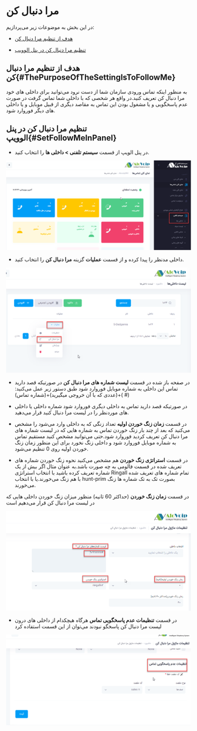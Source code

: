 # مرا دنبال کن

در این بخش به موضوعات زیر می‌پردازیم:

- [	هدف از تنظیم مرا دنبال کن ](#ThePurposeOfTheSettingIsToFollowMe)

- [	تنظیم مرا دنبال کن در پنل الوویپ ](#SetFollowMeInPanel)

## هدف از تنظیم مرا دنبال کن{#ThePurposeOfTheSettingIsToFollowMe}

به منظور اینکه تماس ورودی سازمان شما از دست نرود می‌توانید برای داخلی های خود مرا دنبال کن تعریف کنید.در واقع هر شخصی که با داخلی شما تماس گرفت در صورت عدم پاسخگویی و یا مشغول بودن این تماس  به مقاصد دیگری از قبیل موبایل و یا داخلی های دیگر فوروارد شود.

## تنظیم مرا دنبال کن در پنل الوویپ{#SetFollowMeInPanel}

-	در پنل الویپ از قسمت **سیستم تلفنی > داخلی ها** را انتخاب کنید.

![باز کردن فالو می ](./Images/route-follow%20me.png)

-	داخلی مدنظر را پیدا کرده و از قسمت **عملیات** گزینه **مرا دنبال کن** را انتخاب کنید.

![باز کردن فالو می ](./Images/route-follow%20me1.png)

-	در صفحه باز شده در قسمت **لیست شماره های مرا دنبال کن**  در صورتیکه قصد دارید تماس این داخلی به شماره موبایل فوروارد شود طبق دستور زیر عمل می‌کنید:
  (عددی که با آن خروجی میگیرید)+(شماره تماس)+( #)

-	در صورتیکه قصد دارید تماس به داخلی دیگری فوروارد شود شماره داخلی یا داخلی های موردنظر را در لیست مرا دنبال کنید قرار می‌دهید.

-	در قسمت **زمان زنگ خوردن اولیه** تعداد زنگی که به داخلی وارد می‌شود را مشخص می‌کنید که بعد از چند بار زنگ خوردن تماس به شماره هایی که در لیست شماره های مرا دنبال کن تعریف کردید فوروارد شود.حتی می‌توانید مشخص کنید مستقیم تماس به شماره موبایل فوروارد شود و داخلی زنگ نخورد برای این منظور زمان زنگ خوردن اولیه روی 0 تنظیم می‌شود.

-	در قسمت **استراتژی زنگ خوردن** هم مشخص می‌کنید نحوه زنگ خوردن شماره های تعریف شده در قسمت فالومی به چه صورت باشد.به عنوان مثال اگر بیش از یک شماره تعریف کرده باشید با انتخاب استراتژی Ringall  تمام شماره های تعریف شده با هم زنگ می‌خورند.یا با انتخاب hunt-prim بصورت تک به تک شماره ها زنگ می‌خورند.

در قسمت **زمان زنگ خوردن** (حداکثر 60 ثانیه) منظور میزان زنگ خوردن داخلی هایی که در لیست مرا دنبال کن قرار می‌دهیم است

![باز کردن فالو می ](./Images/route-follow%20me2.png)

-	در قسمت **تنظیمات عدم پاسخگویی تماس** هرگاه هیچکدام از داخلی های درون لیست مرا دنبال کن پاسخگو نبودند می‌توان از این قسمت استفاده کرد

![باز کردن فالو می ](./Images/route-follow%20me3.png)
